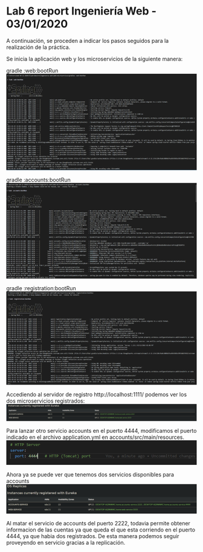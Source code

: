 # Lab 6 report Ingeniería Web - 03/01/2020

A continuación, se proceden a indicar los pasos seguidos para la realización de la práctica.

Se inicia la aplicación web y los microservicios de la siguiente manera:

gradle :web:bootRun
![](/images/LanzadoWeb.png)


gradle :accounts:bootRun
![](/images/LanzadoAccounts.png)


gradle :registration:bootRun
![](/images/LanzadoRegistration.png)

Accediendo al servidor de registro http://localhost:1111/ podemos ver los dos microservicios registrados:
![](/images/AmbosServicios.png)

Para lanzar otro servicio accounts en el puerto 4444, modificamos el puerto indicado en el archivo 
application.yml en accounts/src/main/resources.
![](/images/Puerto4444.png)

Ahora ya se puede ver que tenemos dos servicios disponibles para accounts
![](/images/TresServicios.png)

Al matar el servicio de accounts del puerto 2222, todavia permite obtener informacion de las cuentas ya 
que queda el que esta corriendo en el puerto 4444, ya que habia dos registrados. De esta manera podemos
seguir proveyendo en servicio gracias a la replicación.